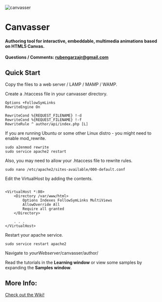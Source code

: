 ![canvasser](./author/image/canvasser.png)
# Canvasser
#### Authoring tool for interactive, embeddable, multimedia animations based on HTML5 Canvas.
#### Questions / Comments: <rubengarzajr@gmail.com>

## Quick Start
Copy the files to a web server / LAMP / MAMP / WAMP.

Create a .htaccess file in your canvasser directory.
```
Options +FollowSymLinks
RewriteEngine On

RewriteCond %{REQUEST_FILENAME} !-d
RewriteCond %{REQUEST_FILENAME} !-f
RewriteRule ^ author/api/index.php [L]
```

If you are running Ubuntu or some other Linux distro - you might need to enable mod_rewrite.

```
sudo a2enmod rewrite
sudo service apache2 restart
```

Also, you may need to allow your .htaccess file to rewrite rules.

```
sudo nano /etc/apache2/sites-available/000-default.conf
```
Edit the VirtualHost by adding the <Directory> contents.
```

<VirtualHost *:80>
    <Directory /var/www/html>
        Options Indexes FollowSymLinks MultiViews
        AllowOverride All
        Require all granted
    </Directory>

    . . .
</VirtualHost>

```

Restart your apache service.
```
sudo service restart apache2
```

Navigate to _yourWebserver_/canvasser/author/

Read the tutorials in the **Learning window** or view some samples by expanding the **Samples window**.

## More Info:
[Check out the Wiki!](https://github.com/rubengarzajr/canvasser/wiki)
